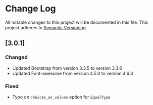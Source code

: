 # Change Log
All notable changes to this project will be documented in this file.
This project adheres to [Semantic Versioning](http://semver.org/).

## [3.0.1]
### Changed
- Updated Bootstrap from version 3.3.5 to version 3.3.6
- Updated Font-awesome from version 4.5.0 to version 4.6.3

### Fixed
- Typo on `choices_as_values` option for `EqualType`
